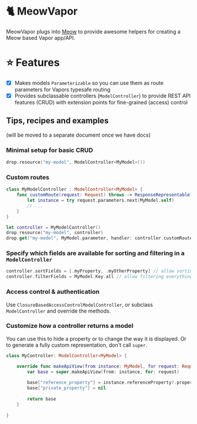# 🐈 MeowVapor

MeowVapor plugs into [Meow](https://github.com/openkitten/meow) to provide awesome helpers for creating a Meow based Vapor app/API.

# ⭐️ Features

- [x] Makes models `Parameterizable` so you can use them as route parameters for Vapors typesafe routing
- [x] Provides subclassable controllers (`ModelController`) to provide REST API features (CRUD) with extension points for fine-grained (access) control

## Tips, recipes and examples

(will be moved to a separate document once we have docs)

### Minimal setup for basic CRUD

```swift
drop.resource("my-model", ModelController<MyModel>())
```

### Custom routes

```swift
class MyModelController : ModelController<MyModel> {
    func customRoute(request: Request) throws -> ResponseRepresentable {
    	let instance = try request.parameters.next(MyModel.self)
    	// ...
    }
}
```

```swift
let controller = MyModelController()
drop.resource("my-model", controller)
drop.get("my-model", MyModel.parameter, handler: controller.customRoute)
```

### Specify which fields are available for sorting and filtering in a `ModelController`

```swift
controller.sortFields = [.myProperty, .myOtherProperty] // allow sorting just these properties
controller.filterFields = MyModel.Key.all // allow filtering everything
```

### Access control & authentication

Use `ClosureBasedAccessControlModelController`, or subclass `ModelController` and override the methods.

### Customize how a controller returns a model

You can use this to hide a property or to change the way it is displayed. Or to generate a fully custom representation, don't call `super`.

```swift
class MyController: ModelController<MyModel> {

    override func makeApiView(from instance: MyModel, for request: Request) -> Document {
        var base = super.makeApiView(from: instance, for: request)
        
        base["reference_property"] = instance.referenceProperty?.propertyFromReference
        base["private_property"] = nil
        
        return base
    }
    
}
```